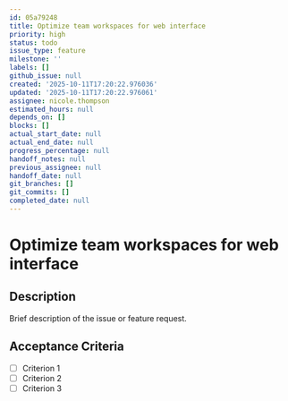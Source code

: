 ```yaml
---
id: 05a79248
title: Optimize team workspaces for web interface
priority: high
status: todo
issue_type: feature
milestone: ''
labels: []
github_issue: null
created: '2025-10-11T17:20:22.976036'
updated: '2025-10-11T17:20:22.976061'
assignee: nicole.thompson
estimated_hours: null
depends_on: []
blocks: []
actual_start_date: null
actual_end_date: null
progress_percentage: null
handoff_notes: null
previous_assignee: null
handoff_date: null
git_branches: []
git_commits: []
completed_date: null
---
```


# Optimize team workspaces for web interface

## Description

Brief description of the issue or feature request.

## Acceptance Criteria

- [ ] Criterion 1
- [ ] Criterion 2
- [ ] Criterion 3